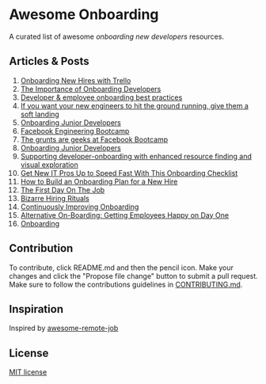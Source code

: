 # Awesome Onboarding

A curated list of awesome *onboarding new developers* resources.

## Articles & Posts

1. [Onboarding New Hires with Trello](https://medium.com/@Liz_Hall1/onboarding-new-hires-with-trello-ecc87e87ffd5)
1. [The Importance of Onboarding Developers](http://blog.careers.stackoverflow.com/2014/04/16/the-importance-of-onboarding-developers/)
1. [Developer & employee onboarding best practices](http://fr.slideshare.net/mkomarev/developer-onboarding-best-practices)
1. [If you want your new engineers to hit the ground running, give them a soft landing](https://blog.asana.com/2013/02/onboarding-new-engineers/)
1. [Onboarding Junior Developers](https://ninefold.com/blog/2014/09/23/onboarding-junior-developers/)
1. [Facebook Engineering Bootcamp](https://www.facebook.com/note.php?note_id=177577963919)
1. [The grunts are geeks at Facebook Bootcamp](http://articles.latimes.com/2010/aug/01/business/la-fi-facebook-bootcamp-20100801)
1. [Onboarding Junior Developers](http://lizthedeveloper.com/onboarding-junior-developers)
1. [Supporting developer-onboarding with enhanced
resource finding and visual exploration](http://digitalcommons.unl.edu/cgi/viewcontent.cgi?article=1054&context=computerscidiss)
1. [Get New IT Pros Up to Speed Fast With This Onboarding Checklist](http://www.cio.com/article/2384870/careers-staffing/get-new-it-pros-up-to-speed-fast-with-this-onboarding-checklist.html)
1. [How to Build an Onboarding Plan for a New Hire](http://www.inc.com/guides/2010/04/building-an-onboarding-plan.html)
1. [The First Day On The Job](http://www.inc.com/magazine/19860601/8052.html)
1. [Bizarre Hiring Rituals](http://www.inc.com/magazine/20100301/bizarre-hiring-rituals.html)
1. [Continuously Improving Onboarding](http://tribehr.com/blog/continuously-improving-onboarding)
1. [Alternative On-Boarding: Getting Employees Happy on Day One](http://www.talentmgt.com/blogs/1-all-onboard/post/alternative-on-boarding-getting-employees-happy-on-day-one)
1. [Onboarding](http://www.ebaytechblog.com/2011/05/04/onboarding/#.VM1myVWG9Aw)

## Contribution

To contribute, click README.md and then the pencil icon. Make your changes and click the "Propose file change" button to submit a pull request. Make sure to follow the contributions guidelines in [CONTRIBUTING.md](CONTRIBUTING.md).

## Inspiration

Inspired by [awesome-remote-job](https://github.com/lukasz-madon/awesome-remote-job)

## License

[MIT license](http://www.opensource.org/licenses/Mit)
